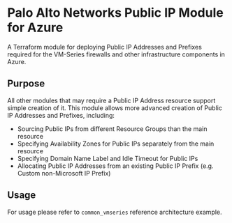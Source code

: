 # Palo Alto Networks Public IP Module for Azure

A Terraform module for deploying Public IP Addresses and Prefixes required for the VM-Series firewalls and other infrastructure
components in Azure.

## Purpose

All other modules that may require a Public IP Address resource support simple creation of it. This module allows more advanced
creation of Public IP Addresses and Prefixes, including:
- Sourcing Public IPs from different Resource Groups than the main resource
- Specifying Availability Zones for Public IPs separately from the main resource
- Specifying Domain Name Label and Idle Timeout for Public IPs
- Allocating Public IP Addresses from an existing Public IP Prefix (e.g. Custom non-Microsoft IP Prefix)

## Usage

For usage please refer to `common_vmseries` reference architecture example.